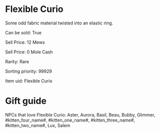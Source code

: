 # Flexible Curio

Some odd fabric material twisted into an elastic ring.

Can be sold: True

Sell Price: 12 Mews

Sell Price: 0 Mole Cash

Rarity: Rare

Sorting priority: 99929

Item uid: Flexible Curio

# Gift guide

NPCs that love Flexible Curio: Aster, Aurora, Basil, Beau, Bubby, Glimmer, #kitten_four_name#, #kitten_one_name#, #kitten_three_name#, #kitten_two_name#, Lux, Salem